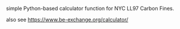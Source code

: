 simple Python-based calculator function for NYC LL97 Carbon Fines.

also see https://www.be-exchange.org/calculator/
